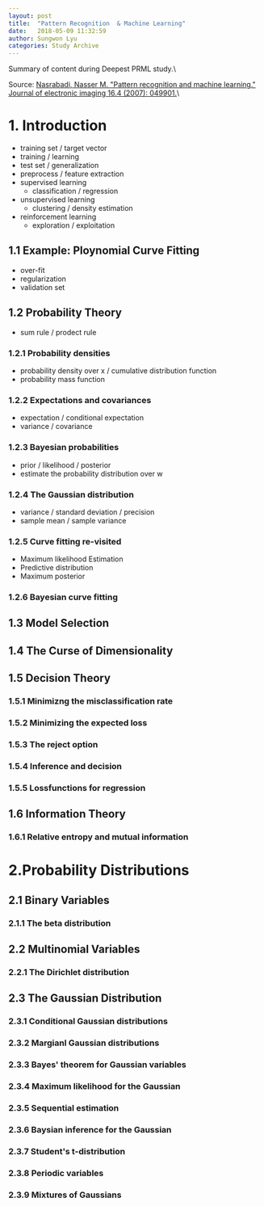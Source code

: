```yaml
---
layout: post
title:  "Pattern Recognition  & Machine Learning"
date:   2018-05-09 11:32:59
author: Sungwon Lyu
categories: Study Archive
---
```


Summary of content during Deepest PRML study.\\

Source: [Nasrabadi, Nasser M. "Pattern recognition and machine learning." Journal of electronic imaging 16.4 (2007): 049901.](https://www.spiedigitallibrary.org/journals/Journal-of-Electronic-Imaging/volume-16/issue-4/049901/Pattern-Recognition-and-Machine-Learning/10.1117/1.2819119.short)\\

# 1. Introduction
- training set / target vector
- training / learning
- test set / generalization
- preprocess / feature extraction
- supervised learning
	- classification / regression
- unsupervised learning
	- clustering / density estimation
- reinforcement learning
	- exploration / exploitation
## 1.1 Example: Ploynomial Curve Fitting
- over-fit
- regularization
- validation set
## 1.2 Probability Theory
- sum rule / prodect rule
### 1.2.1 Probability densities
- probability density over x / cumulative distribution function 
- probability mass function
### 1.2.2 Expectations and covariances
- expectation / conditional expectation
- variance / covariance
### 1.2.3 Bayesian probabilities
- prior / likelihood / posterior
- estimate the probability distribution over w
### 1.2.4 The Gaussian distribution
- variance / standard deviation / precision
- sample mean / sample variance
### 1.2.5 Curve fitting re-visited
- Maximum likelihood Estimation
- Predictive distribution
- Maximum posterior
### 1.2.6 Bayesian curve fitting
## 1.3 Model Selection
## 1.4 The Curse of Dimensionality
## 1.5 Decision Theory
### 1.5.1 Minimizng the misclassification rate
### 1.5.2 Minimizing the expected loss
### 1.5.3 The reject option
### 1.5.4 Inference and decision
### 1.5.5 Lossfunctions for regression
## 1.6 Information Theory
### 1.6.1 Relative entropy and mutual information

# 2.Probability Distributions
## 2.1 Binary Variables
### 2.1.1 The beta distribution
## 2.2 Multinomial Variables
### 2.2.1 The Dirichlet distribution
## 2.3 The Gaussian Distribution
### 2.3.1 Conditional Gaussian distributions
### 2.3.2 Margianl Gaussian distributions
### 2.3.3 Bayes' theorem for Gaussian variables
### 2.3.4 Maximum likelihood for the Gaussian
### 2.3.5 Sequential estimation
### 2.3.6 Baysian inference for the Gaussian
### 2.3.7 Student's t-distribution
### 2.3.8 Periodic variables
### 2.3.9 Mixtures of Gaussians
